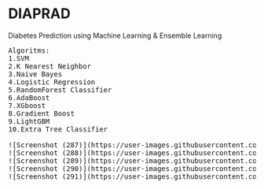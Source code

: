 # DIAPRAD
Diabetes Prediction using Machine Learning &  Ensemble Learning
<pre>
Algoritms:
1.SVM
2.K Nearest Neighbor
3.Naive Bayes
4.Logistic Regression
5.RandomForest Classifier
6.AdaBoost
7.XGboost
8.Gradient Boost
9.LightGBM
10.Extra Tree Classifier

![Screenshot (287)](https://user-images.githubusercontent.com/79560110/146434004-84b6bb8a-6ead-422c-9043-8e12b36fddc9.png)
![Screenshot (288)](https://user-images.githubusercontent.com/79560110/146434121-6a89d0ff-2e38-4518-93bd-ea73a556a1d4.png)
![Screenshot (289)](https://user-images.githubusercontent.com/79560110/146434210-0ad40058-eb28-4487-9932-6852120f00b2.png)
![Screenshot (290)](https://user-images.githubusercontent.com/79560110/146434387-cb9281a3-729c-422b-9567-e2e809a7817c.png)
![Screenshot (291)](https://user-images.githubusercontent.com/79560110/146434400-2ab9b6a3-23f8-4e55-9846-2676801da455.png)
